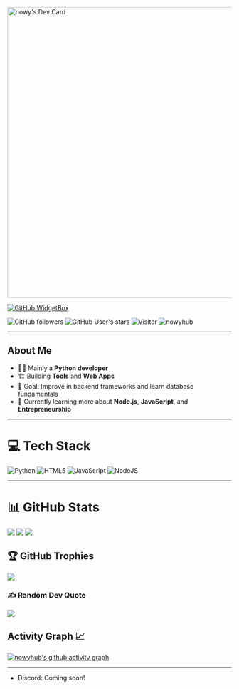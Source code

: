 <!-- GitHub Profile README for nowyhub -->

<a href="https://app.daily.dev/nowy55"><img src="https://api.daily.dev/devcards/v2/pGzg0SAC3FVNBV4SCuuEJ.png?r=vmc&type=wide" width="652" alt="nowy's Dev Card"/></a>

[![GitHub WidgetBox](https://github-widgetbox.vercel.app/api/profile?username=nowyhub&data=followers,repositories,stars,commits&theme=viridescent)](https://github.com/nowyhub)

![GitHub followers](https://img.shields.io/github/followers/nowyhub?style=social)
![GitHub User's stars](https://img.shields.io/github/stars/nowyhub?style=social)
![Visitor](https://visitor-badge.laobi.icu/badge?page_id=nowyhub.profile) <img src="https://komarev.com/ghpvc/?username=nowyhub" alt="nowyhub" />

---

## About Me

* :technologist: Mainly a **Python developer**
* 🏗️ Building **Tools** and **Web Apps**
* :dart: Goal: Improve in backend frameworks and learn database fundamentals
* :telescope: Currently learning more about **Node.js**, **JavaScript**, and **Entrepreneurship**

---

# :computer: Tech Stack

![Python](https://img.shields.io/badge/python-3776AB.svg?style=for-the-badge&logo=python&logoColor=white)
![HTML5](https://img.shields.io/badge/html5-E34F26.svg?style=for-the-badge&logo=html5&logoColor=white)
![JavaScript](https://img.shields.io/badge/javascript-%23323330.svg?style=for-the-badge&logo=javascript&logoColor=%23F7DF1E)
![NodeJS](https://img.shields.io/badge/node.js-6DA55F?style=for-the-badge&logo=node.js&logoColor=white)

---

# :bar_chart: GitHub Stats

![](https://github-readme-stats.vercel.app/api?username=nowyhub&theme=merko&hide_border=true&include_all_commits=true&count_private=true)
![](https://nirzak-streak-stats.vercel.app/?user=nowyhub&theme=merko&hide_border=true)
![](https://github-readme-stats.vercel.app/api/top-langs/?username=nowyhub&theme=merko&hide_border=true&layout=compact)

## :trophy: GitHub Trophies

![](https://github-profile-trophy.vercel.app/?username=nowyhub&theme=merko&no-frame=true&no-bg=true&margin-w=4)

### :writing_hand: Random Dev Quote

![](https://quotes-github-readme.vercel.app/api?type=horizontal&theme=merko)

## Activity Graph :chart_with_upwards_trend:

[![nowyhub's github activity graph](https://github-readme-activity-graph.vercel.app/graph?username=nowyhub&bg_color=000000&color=ffffff&line=00ffff&point=00ffff&area=true&hide_border=true)](https://github.com/ashutosh00710/github-readme-activity-graph)

--- 

* Discord: Coming soon! 
